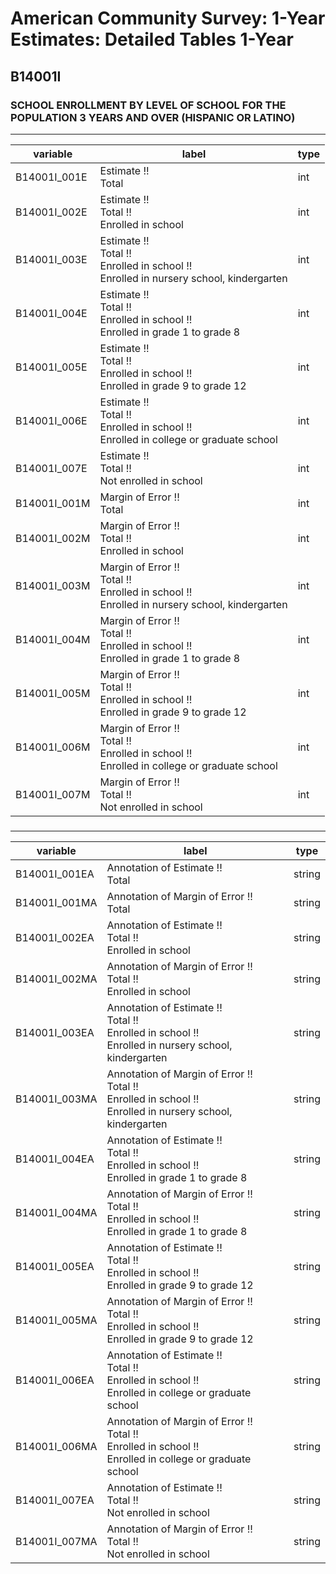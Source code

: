 # American Community Survey: 1-Year Estimates: Detailed Tables 1-Year

## B14001I

### SCHOOL ENROLLMENT BY LEVEL OF SCHOOL FOR THE POPULATION 3 YEARS AND OVER (HISPANIC OR LATINO)

___

| variable | label | type |
| ----- | ----- | ----- |
| B14001I_001E | Estimate !!<br>Total | int |
| B14001I_002E | Estimate !!<br>Total !!<br>Enrolled in school | int |
| B14001I_003E | Estimate !!<br>Total !!<br>Enrolled in school !!<br>Enrolled in nursery school, kindergarten | int |
| B14001I_004E | Estimate !!<br>Total !!<br>Enrolled in school !!<br>Enrolled in grade 1 to grade 8 | int |
| B14001I_005E | Estimate !!<br>Total !!<br>Enrolled in school !!<br>Enrolled in grade 9 to grade 12 | int |
| B14001I_006E | Estimate !!<br>Total !!<br>Enrolled in school !!<br>Enrolled in college or graduate school | int |
| B14001I_007E | Estimate !!<br>Total !!<br>Not enrolled in school | int |
| B14001I_001M | Margin of Error !!<br>Total | int |
| B14001I_002M | Margin of Error !!<br>Total !!<br>Enrolled in school | int |
| B14001I_003M | Margin of Error !!<br>Total !!<br>Enrolled in school !!<br>Enrolled in nursery school, kindergarten | int |
| B14001I_004M | Margin of Error !!<br>Total !!<br>Enrolled in school !!<br>Enrolled in grade 1 to grade 8 | int |
| B14001I_005M | Margin of Error !!<br>Total !!<br>Enrolled in school !!<br>Enrolled in grade 9 to grade 12 | int |
| B14001I_006M | Margin of Error !!<br>Total !!<br>Enrolled in school !!<br>Enrolled in college or graduate school | int |
| B14001I_007M | Margin of Error !!<br>Total !!<br>Not enrolled in school | int |
### 

___

| variable | label | type |
| ----- | ----- | ----- |
| B14001I_001EA | Annotation of Estimate !!<br>Total | string |
| B14001I_001MA | Annotation of Margin of Error !!<br>Total | string |
| B14001I_002EA | Annotation of Estimate !!<br>Total !!<br>Enrolled in school | string |
| B14001I_002MA | Annotation of Margin of Error !!<br>Total !!<br>Enrolled in school | string |
| B14001I_003EA | Annotation of Estimate !!<br>Total !!<br>Enrolled in school !!<br>Enrolled in nursery school, kindergarten | string |
| B14001I_003MA | Annotation of Margin of Error !!<br>Total !!<br>Enrolled in school !!<br>Enrolled in nursery school, kindergarten | string |
| B14001I_004EA | Annotation of Estimate !!<br>Total !!<br>Enrolled in school !!<br>Enrolled in grade 1 to grade 8 | string |
| B14001I_004MA | Annotation of Margin of Error !!<br>Total !!<br>Enrolled in school !!<br>Enrolled in grade 1 to grade 8 | string |
| B14001I_005EA | Annotation of Estimate !!<br>Total !!<br>Enrolled in school !!<br>Enrolled in grade 9 to grade 12 | string |
| B14001I_005MA | Annotation of Margin of Error !!<br>Total !!<br>Enrolled in school !!<br>Enrolled in grade 9 to grade 12 | string |
| B14001I_006EA | Annotation of Estimate !!<br>Total !!<br>Enrolled in school !!<br>Enrolled in college or graduate school | string |
| B14001I_006MA | Annotation of Margin of Error !!<br>Total !!<br>Enrolled in school !!<br>Enrolled in college or graduate school | string |
| B14001I_007EA | Annotation of Estimate !!<br>Total !!<br>Not enrolled in school | string |
| B14001I_007MA | Annotation of Margin of Error !!<br>Total !!<br>Not enrolled in school | string |

